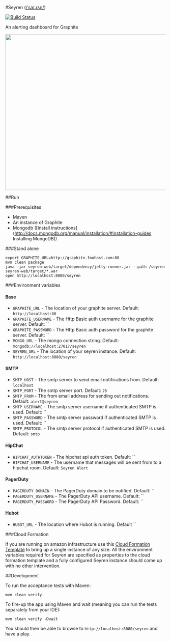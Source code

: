 #Seyren ([/ˈsaɪ.rʌn/](http://en.wikipedia.org/wiki/Wikipedia:IPA_for_English#Key))

[![Build Status](https://secure.travis-ci.org/scobal/seyren.png?branch=master)](http://travis-ci.org/scobal/seyren)

An alerting dashboard for Graphite

<img src="http://i.imgur.com/hyAEH.png" height="490" width="800" />

##Run

###Prerequisites

* Maven
* An instance of Graphite
* Mongodb ([Install instructions](http://docs.mongodb.org/manual/installation/#installation-guides Installing MongoDB))

###Stand alone

```
export GRAPHITE_URL=http://graphite.foohost.com:80
mvn clean package
java -jar seyren-web/target/dependency/jetty-runner.jar --path /seyren seyren-web/target/*.war
open http://localhost:8080/seyren
```

###Environment variables

#### Base
* `GRAPHITE_URL` - The location of your graphite server. Default: `http://localhost:80`
* `GRAPHITE_USERNAME` - The Http Basic auth username for the graphite server. Default: ``
* `GRAPHITE_PASSWORD` - The Http Basic auth password for the graphite server. Default: ``
* `MONGO_URL` - The mongo connection string. Default: `mongodb://localhost:27017/seyren`
* `SEYREN_URL` - The location of your seyren instance. Default: `http://localhost:8080/seyren`

#### SMTP
* `SMTP_HOST` - The smtp server to send email notifications from. Default: `localhost`
* `SMTP_PORT` - The smtp server port. Default: `25`
* `SMTP_FROM` - The from email address for sending out notifications. Default: `alert@seyren`
* `SMTP_USERNAME` - The smtp server username if authenticated SMTP is used. Default: ``
* `SMTP_PASSWORD` - The smtp server password if authenticated SMTP is used. Default: ``
* `SMTP_PROTOCOL` - The smtp server protocol if authenticated SMTP is used. Default: `smtp`

#### HipChat
* `HIPCHAT_AUTHTOKEN` - The hipchat api auth token. Default: ``
* `HIPCHAT_USERNAME` - The username that messages will be sent from to a hipchat room. Default: `Seyren Alert`

#### PagerDuty
* `PAGERDUTY_DOMAIN` - The PagerDuty domain to be notified. Default: ``
* `PAGERDUTY_USERNAME` - The PagerDuty API username. Default: ``
* `PAGERDUTY_PASSWORD` - The PagerDuty API Password. Default: ``

#### Hubot
* `HUBOT_URL` - The location where Hubot is running. Default ``




###Cloud Formation

If you are running on amazon infrastructure use this [Cloud Formation Template](https://gist.github.com/3933244) to bring up a single instance of any size. All the environment variables required for Seyren are specified as properties to the cloud formation template and a fully configured Seyren instance should come up with no other intervention.

##Development

To run the acceptance tests with Maven:

```
mvn clean verify
```

To fire-up the app using Maven and wait (meaning you can run the tests separately from your IDE):

```
mvn clean verify -Dwait
```

You should then be able to browse to `http://localhost:8080/seyren` and have a play.
